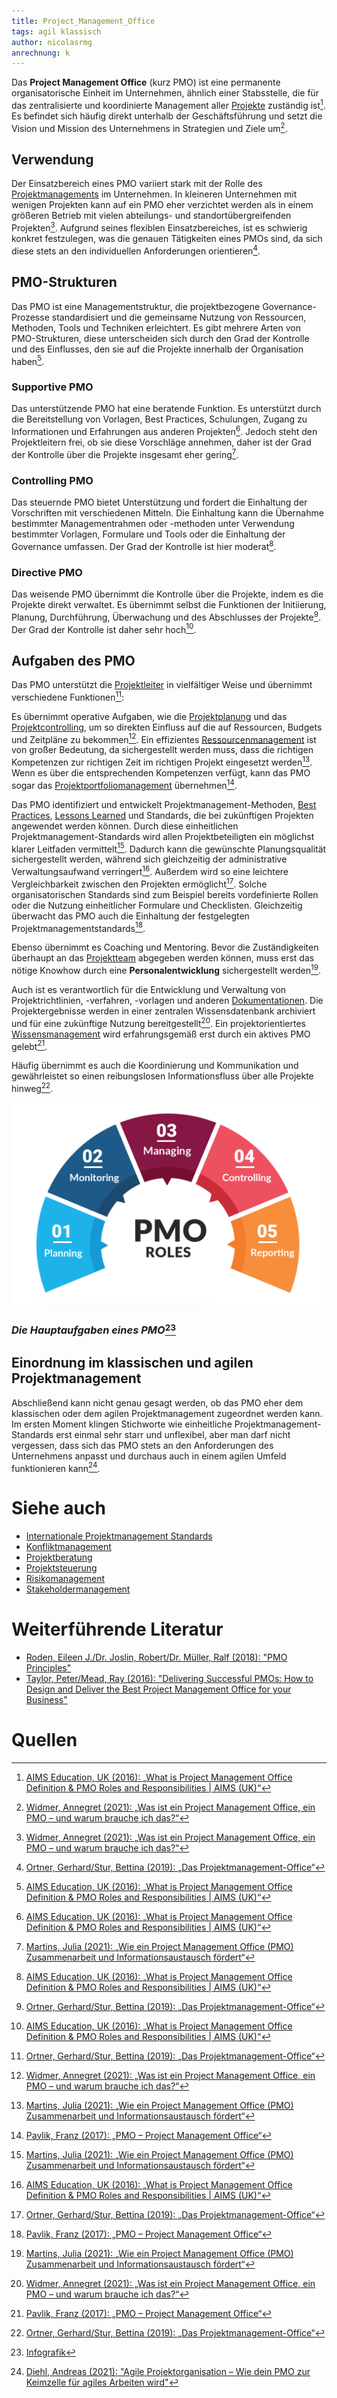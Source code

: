 ```yaml
---
title: Project_Management_Office
tags: agil klassisch
author: nicolasrmg
anrechnung: k
---
```




Das **Project Management Office** (kurz PMO) ist eine permanente organisatorische Einheit im Unternehmen, ähnlich einer Stabsstelle, die für das zentralisierte und koordinierte Management aller [Projekte](Projekt.md) zuständig ist[^1]. Es befindet sich häufig direkt unterhalb der Geschäftsführung und setzt die Vision und Mission des Unternehmens in Strategien und Ziele um[^6].

## Verwendung
Der Einsatzbereich eines PMO variiert stark mit der Rolle des [Projektmanagements](Projektmanagement.md) im Unternehmen. In kleineren Unternehmen mit wenigen Projekten kann auf ein PMO eher verzichtet werden als in einem größeren Betrieb mit vielen abteilungs- und standortübergreifenden Projekten[^6]. Aufgrund seines flexiblen Einsatzbereiches, ist es schwierig konkret festzulegen, was die genauen Tätigkeiten eines PMOs sind, da sich diese stets an den individuellen Anforderungen orientieren[^3].

## PMO-Strukturen 
Das PMO ist eine Managementstruktur, die projektbezogene Governance-Prozesse standardisiert und die gemeinsame Nutzung von Ressourcen, Methoden, Tools und Techniken erleichtert. Es gibt mehrere Arten von PMO-Strukturen, diese unterscheiden sich durch den Grad der Kontrolle und des Einflusses, den sie auf die Projekte innerhalb der Organisation haben[^1].

### Supportive PMO
Das unterstützende PMO hat eine beratende Funktion. Es unterstützt durch die Bereitstellung von Vorlagen, Best Practices, Schulungen, Zugang zu Informationen und Erfahrungen aus anderen Projekten[^1]. Jedoch steht den Projektleitern frei, ob sie diese Vorschläge annehmen, daher ist der Grad der Kontrolle über die Projekte insgesamt eher gering[^2].

### Controlling PMO
Das steuernde PMO bietet Unterstützung und fordert die Einhaltung der Vorschriften mit verschiedenen Mitteln. Die Einhaltung kann die Übernahme bestimmter Managementrahmen oder -methoden unter Verwendung bestimmter Vorlagen, Formulare und Tools oder die Einhaltung der Governance umfassen. Der Grad der Kontrolle ist hier moderat[^1].

### Directive PMO
Das weisende PMO übernimmt die Kontrolle über die Projekte, indem es die Projekte direkt verwaltet. Es übernimmt selbst die Funktionen der Initiierung, Planung, Durchführung, Überwachung und des Abschlusses der Projekte[^3]. Der Grad der Kontrolle ist daher sehr hoch[^1].

## Aufgaben des PMO
Das PMO unterstützt die [Projektleiter](Projektleiter.md) in vielfältiger Weise und übernimmt verschiedene Funktionen[^3]:

Es übernimmt operative Aufgaben, wie die [Projektplanung](Projektplanung.md) und das [Projektcontrolling](Projektcontrolling.md), um so direkten Einfluss auf die auf Ressourcen, Budgets und Zeitpläne zu bekommen[^6]. Ein effizientes [Ressourcenmanagement](Ressourcenplanung.md) ist von großer Bedeutung, da sichergestellt werden muss, dass die richtigen Kompetenzen zur richtigen Zeit im richtigen Projekt eingesetzt werden[^2]. Wenn es über die entsprechenden Kompetenzen verfügt, kann das PMO sogar das [Projektportfoliomanagement](Projektportfoliomanagement.md) übernehmen[^4].

Das PMO identifiziert und entwickelt Projektmanagement-Methoden, [Best Practices](Best_Practices.md), [Lessons Learned](Lessons_Learned.md) und Standards, die bei zukünftigen Projekten angewendet werden können. Durch diese einheitlichen Projektmanagement-Standards wird allen Projektbeteiligten ein möglichst klarer Leitfaden vermittelt[^2]. Dadurch kann die gewünschte Planungsqualität sichergestellt werden, während sich gleichzeitig der administrative Verwaltungsaufwand verringert[^1]. Außerdem wird so eine leichtere Vergleichbarkeit zwischen den Projekten ermöglicht[^3]. Solche organisatorischen Standards sind zum Beispiel bereits vordefinierte Rollen oder die Nutzung einheitlicher Formulare und Checklisten. Gleichzeitig überwacht das PMO auch die Einhaltung der festgelegten Projektmanagementstandards[^4].

Ebenso übernimmt es Coaching und Mentoring. Bevor die Zuständigkeiten überhaupt an das [Projektteam](Projektmitarbeiter.md) abgegeben werden können, muss erst das nötige Knowhow durch eine **Personalentwicklung** sichergestellt werden[^2].

Auch ist es verantwortlich für die Entwicklung und Verwaltung von Projektrichtlinien, -verfahren, -vorlagen und anderen [Dokumentationen](Projektdokumentation.md). Die Projektergebnisse werden in einer zentralen Wissensdatenbank archiviert und für eine zukünftige Nutzung bereitgestellt[^6]. Ein projektorientiertes [Wissensmanagement](Wissensmanagament.md) wird erfahrungsgemäß erst durch ein aktives PMO gelebt[^4].

Häufig übernimmt es auch die Koordinierung und Kommunikation und gewährleistet so einen reibungslosen Informationsfluss über alle Projekte hinweg[^3].


![Beispielabbildung](Project_Management_Office/pmo_roles.png)

### *Die Hauptaufgaben eines PMO*[^8]


## Einordnung im klassischen und agilen Projektmanagement
Abschließend kann nicht genau gesagt werden, ob das PMO eher dem klassischen oder dem agilen Projektmanagement zugeordnet werden kann. Im ersten Moment klingen Stichworte wie einheitliche Projektmanagement-Standards erst einmal sehr starr und unflexibel, aber man darf nicht vergessen, dass sich das PMO stets an den Anforderungen des Unternehmens anpasst und durchaus auch in einem agilen Umfeld funktionieren kann[^7].




# Siehe auch

* [Internationale Projektmanagement Standards](Internationale_Projektmanagement_Standards.md)
* [Konfliktmanagement](Konfliktmanagement.md)
* [Projektberatung](Projektberatung.md)
* [Projektsteuerung](Projektsteuerung.md)
* [Risikomanagement](Risikomanagement.md)
* [Stakeholdermanagement](Stakeholdermanagement.md)

# Weiterführende Literatur

* [Roden, Eileen J./Dr. Joslin, Robert/Dr. Müller, Ralf (2018): "PMO Principles"](https://www.amazon.de/PMO-Principles-Dr-Robert-Joslin/dp/3906937003)
* [Taylor, Peter/Mead, Ray (2016): "Delivering Successful PMOs: How to Design and Deliver the Best Project Management Office for your Business"](https://www.amazon.de/Delivering-Successful-PMOs-Management-Business-ebook/dp/B01CR69HTO)

# Quellen

[^1]: [AIMS Education, UK (2016): „What is Project Management Office Definition & PMO Roles and Responsibilities | AIMS (UK)“](https://www.youtube.com/watch?v=WFO2sZd8oh4)
[^2]: [Martins, Julia (2021): „Wie ein Project Management Office (PMO) Zusammenarbeit und Informationsaustausch fördert“](https://asana.com/de/resources/pmo-project-management-office)
[^3]: [Ortner, Gerhard/Stur, Bettina (2019): „Das Projektmanagement-Office“](https://link.springer.com/book/10.1007/978-3-662-59486-5)
[^4]: [Pavlik, Franz (2017): „PMO – Project Management Office“](https://dieprojektmanager.com/project-management-office-pmo/)
[^5]: [Strasser, Johann/Schmidt-Sibeth, Achim (2021): „Warum ein PMO? Definition, Vorteile und Mehrwert eines Projektmanagement Office“](https://www.theprojectgroup.com/blog/pmo-project-management-office/)
[^6]: [Widmer, Annegret (2021): „Was ist ein Project Management Office, ein PMO – und warum brauche ich das?“](https://meisterplan.com/de/blog/was-ist-ein-project-management-office/)
[^7]: [Diehl, Andreas (2021): "Agile Projektorganisation – Wie dein PMO zur Keimzelle für agiles Arbeiten wird"](https://digitaleneuordnung.de/blog/agile-projektorganisation/)
[^8]: [Infografik](https://images.squarespace-cdn.com/content/v1/5ae46213372b9649d0a30d55/1620927958106-YQZXPHOI8F1UOKSGAUGI/Screen+Shot+2021-05-13+at+1.45.33+PM.png)

